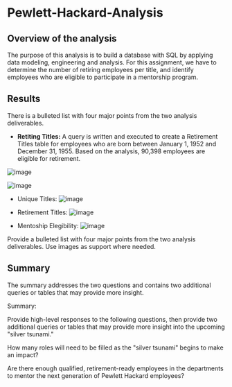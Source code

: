 # Pewlett-Hackard-Analysis

## Overview of the analysis

The purpose of this analysis is to build a database with SQL by applying data modeling, engineering and analysis. For this assignment, we have to determine the number of retiring employees per title, and identify employees who are eligible to participate in a mentorship program. 


## Results

There is a bulleted list with four major points from the two analysis deliverables.

* **Retiting Titles:** A query is written and executed to create a Retirement Titles table for employees who are born between January 1, 1952 and December 31, 1955. Based on the analysis, 90,398 employees are eligible for retirement.

![image](https://user-images.githubusercontent.com/95327338/153115922-f7124946-ef8d-4c86-8494-fb0307e62cad.png)

![image](https://user-images.githubusercontent.com/95327338/153113529-c2c9b480-adc8-43f5-affa-2146273cd351.png)

* Unique Titles:
![image](https://user-images.githubusercontent.com/95327338/153113682-ded6e1c1-3451-43aa-8088-6b456fb93814.png)

* Retirement Titles:
![image](https://user-images.githubusercontent.com/95327338/153113802-e7e6100f-530c-4326-83ff-a297a1ef47f0.png)

* Mentoship Elegibility:
![image](https://user-images.githubusercontent.com/95327338/153113892-af8b69b4-2656-4a4b-b0df-02f92e887f82.png)



Provide a bulleted list with four major points from the two analysis deliverables. Use images as support where needed.


## Summary

The summary addresses the two questions and contains two additional queries or tables that may provide more insight.

Summary: 

Provide high-level responses to the following questions, then provide two additional queries or tables that may provide more insight into the upcoming "silver tsunami."

How many roles will need to be filled as the "silver tsunami" begins to make an impact?

Are there enough qualified, retirement-ready employees in the departments to mentor the next generation of Pewlett Hackard employees?
